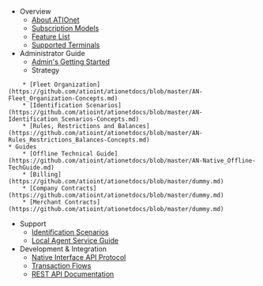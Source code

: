 <!-- * About ATIOnet
* Tech Docs
  * [ATIOnet Fleet Organization](https://github.com/atioint/ationetdocs/blob/master/AN-Fleet_Organization-Concepts.md)
  * [ATIOnet Identification Scenarios](https://github.com/atioint/ationetdocs/blob/master/AN-Identification_Scenarios-Concepts.md)
  * [ATIOnet Native Offline Technical Guide](https://github.com/atioint/ationetdocs/blob/master/AN-Native_Offline-TechGuide.md)
  * [ATIOnet Rules, Restrictions and Balances](https://github.com/atioint/ationetdocs/blob/master/AN-Rules_Restrictions_Balances-Concepts.md)
  * [ATIOnet Transaction Flows](https://github.com/atioint/ationetdocs/blob/master/AN-Transaction_Flows-TechGuide.md)
* Dev Docs
  * [ATIONet Native Interface API Protocol Specification](https://github.com/atioint/ationetdocs/blob/master/AN-Native_Interface_Protocol-Spec.md)
* User Docs
  * [ATIONet Docs Help](https://github.com/atioint/ationetdocs/blob/master/AN-Doc_Name-DocType.md)
-->

* Overview
	* [About ATIOnet](https://github.com/atioint/ationetdocs/blob/master/AN-About_ATIOnet.md)
	* [Subscription Models](https://github.com/atioint/ationetdocs/blob/master/dummy.md)
	* [Feature List](https://github.com/atioint/ationetdocs/blob/master/AN-Feature_List.md)
	* [Supported Terminals](https://github.com/atioint/ationetdocs/blob/master/AN-Supported_Terminals-TechGuide.md)
* Administrator Guide
	* [Admin's Getting Started](https://github.com/atioint/ationetdocs/blob/master/AN-Administration-GettingStarted.md)
	* Strategy
<!--	* [Roles & Responsibilities](https://github.com/atioint/ationetdocs/blob/master/dummy.md) -->
  		* [Fleet Organization](https://github.com/atioint/ationetdocs/blob/master/AN-Fleet_Organization-Concepts.md)
  		* [Identification Scenarios](https://github.com/atioint/ationetdocs/blob/master/AN-Identification_Scenarios-Concepts.md)
  		* [Rules, Restrictions and Balances](https://github.com/atioint/ationetdocs/blob/master/AN-Rules_Restrictions_Balances-Concepts.md)
	* Guides
		* [Offline Technical Guide](https://github.com/atioint/ationetdocs/blob/master/AN-Native_Offline-TechGuide.md)
		* [Billing](https://github.com/atioint/ationetdocs/blob/master/dummy.md)
		* [Company Contracts](https://github.com/atioint/ationetdocs/blob/master/dummy.md)
		* [Merchant Contracts](https://github.com/atioint/ationetdocs/blob/master/dummy.md)
* Support
  	* [Identification Scenarios](https://github.com/atioint/ationetdocs/blob/master/AN-Identification_Scenarios-Concepts.md)
  	* [Local Agent Service Guide](https://github.com/atioint/ationetdocs/blob/master/AN-LocalAgent-TechGuide.md)
* Development & Integration
	* [Native Interface API Protocol](https://github.com/atioint/ationetdocs/blob/master/AN-Native_Interface_Protocol-Spec.md)
	* [Transaction Flows](https://github.com/atioint/ationetdocs/blob/master/AN-Transaction_Flows-TechGuide.md)
	* [REST API Documentation](https://github.com/atioint/ationetdocs/blob/master/dummy.md)


